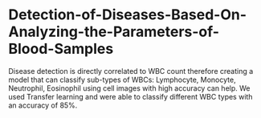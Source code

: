 # Detection-of-Diseases-Based-On-Analyzing-the-Parameters-of-Blood-Samples
Disease detection is directly correlated to WBC count therefore creating a model that can classify sub-types of WBCs: Lymphocyte, Monocyte, Neutrophil, Eosinophil using cell images with high accuracy can help.
We used Transfer learning and were able to classify different WBC types with an accuracy of 85%.
